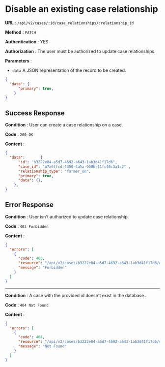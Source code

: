 <!-- Copyright (c) 2014 - 2023 UNICEF. All rights reserved. -->

# Disable an existing case relationship

**URL** : `/api/v2/cases/:id/case_relationships/:relationship_id`

**Method** : `PATCH`

**Authentication** : YES

**Authorization** : The user must be authorized to update case relationships. 

**Parameters** : 

* `data` A JSON representation of the record to be created.
```json
{
  "data": {
      "primary": true,
    }
}
```

## Success Response

**Condition** : User can create a case relationship on a case. 

**Code** : `200 OK`

**Content** :

```json
{
  "data":       {
      "id": "b3222e84-a5d7-4692-a643-1ab3d41f17d6",
      "case_id": "a7a6ffcd-4350-4a5a-900b-f1fc46c3a1c2" ,
      "relationship_type": "farmer_on",
      "primary": true,
      "data": {},
    },
}
```

## Error Response

**Condition** : User isn't authorized to update case relationship. 

**Code** : `403 Forbidden`

**Content** :

```json
{
  "errors": [
    {
      "code": 403,
      "resource": "/api/v2/cases/b3222e84-a5d7-4692-a643-1ab3d41f17d6/case_relationships/53fb6f08-4bc5-4638-9a66-ce43fcec86cf",
      "message": "Forbidden"
    }
  ]
}
```

---

**Condition** : A case with the provided id doesn't exist in the database.. 

**Code** : `404 Not Found`

**Content** :

```json
{
  "errors": [
    {
      "code": 404,
      "resource": "/api/v2/cases/b3222e84-a5d7-4692-a643-1ab3d41f17d6/case_relationships/53fb6f08-4bc5-4638-9a66-ce43fcec86cf",
      "message": "Not Found"
    }
  ]
}
```